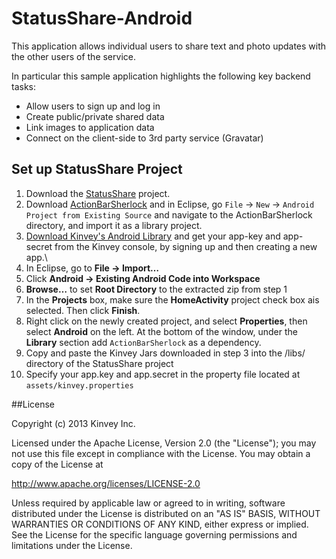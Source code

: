 StatusShare-Android
==================
This application allows individual users to share text and photo updates with the other users of the service. 

In particular this sample application highlights the following key backend tasks:

* Allow users to sign up and log in
* Create public/private shared data
* Link images to application data
* Connect on the client-side to 3rd party service (Gravatar)


## Set up StatusShare Project

1. Download the [StatusShare](https://github.com/KinveyApps/StatusShare-Android/archive/master.zip) project.
2. Download [ActionBarSherlock](http://actionbarsherlock.com/) and in Eclipse, go `File` -> `New` -> `Android Project from Existing Source` and navigate to the ActionBarSherlock directory, and import it as a library project.
3. [Download Kinvey's Android Library](http://devcenter.kinvey.com/android/downloads) and get your app-key and app-secret from the Kinvey console, by signing up and then creating a new app.\
4. In Eclipse, go to __File &rarr; Import…__
5. Click __Android &rarr; Existing Android Code into Workspace__
6. __Browse…__ to set __Root Directory__ to the extracted zip from step 1
7. In the __Projects__ box, make sure the __HomeActivity__ project check box ais selected. Then click __Finish__.
8. Right click on the newly created project, and select __Properties__, then select __Android__ on the left.  At the bottom of the window, under the __Library__ section add `ActionBarSherlock` as a dependency. 
9. Copy and paste the Kinvey Jars downloaded in step 3 into the /libs/ directory of the StatusShare project
10. Specify your app.key and app.secret in the property file located at `assets/kinvey.properties` 

##License


Copyright (c) 2013 Kinvey Inc.

Licensed under the Apache License, Version 2.0 (the "License"); you may not use this file except
in compliance with the License. You may obtain a copy of the License at

 http://www.apache.org/licenses/LICENSE-2.0

Unless required by applicable law or agreed to in writing, software distributed under the License
is distributed on an "AS IS" BASIS, WITHOUT WARRANTIES OR CONDITIONS OF ANY KIND, either express
or implied. See the License for the specific language governing permissions and limitations under
the License.